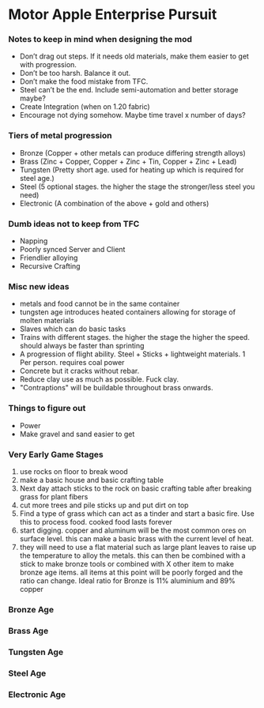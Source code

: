 # Motor Apple Enterprise Pursuit

### Notes to keep in mind when designing the mod
- Don’t drag out steps. If it needs old materials, make them easier to get with progression.
- Don’t be too harsh. Balance it out.
- Don’t make the food mistake from TFC.
- Steel can’t be the end. Include semi-automation and better storage maybe?
- Create Integration (when on 1.20 fabric)
- Encourage not dying somehow. Maybe time travel x number of days?

### Tiers of metal progression
- Bronze (Copper + other metals can produce differing strength alloys)
- Brass (Zinc + Copper, Copper + Zinc + Tin, Copper + Zinc + Lead)
- Tungsten (Pretty short age. used for heating up which is required for steel age.)
- Steel (5 optional stages. the higher the stage the stronger/less steel you need)
- Electronic (A combination of the above + gold and others)

### Dumb ideas not to keep from TFC
- Napping
- Poorly synced Server and Client
- Friendlier alloying 
- Recursive Crafting

### Misc new ideas
- metals and food cannot be in the same container
- tungsten age introduces heated containers allowing for storage of molten materials
- Slaves which can do basic tasks
- Trains with different stages. the higher the stage the higher the speed. should always be faster than sprinting
- A progression of flight ability. Steel + Sticks + lightweight materials. 1 Per person. requires coal power
- Concrete but it cracks without rebar.
- Reduce clay use as much as possible. Fuck clay.
- "Contraptions" will be buildable throughout brass onwards.

### Things to figure out
- Power
- Make gravel and sand easier to get

### Very Early Game Stages
1. use rocks on floor to break wood
2. make a basic house and basic crafting table
3. Next day attach sticks to the rock on basic crafting table after breaking grass for plant fibers
4. cut more trees and pile sticks up and put dirt on top
5. Find a type of grass which can act as a tinder and start a basic fire. Use this to process food. cooked food lasts forever
6. start digging. copper and aluminum will be the most common ores on surface level. this can make a basic brass with the current level of heat.
7. they will need to use a flat material such as large plant leaves to raise up the temperature to alloy the metals. this can then be combined with a stick to make bronze tools or combined with X other item to make bronze age items. all items at this point will be poorly forged and the ratio can change. Ideal ratio for Bronze is 11% aluminium and 89% copper

### Bronze Age

### Brass Age

### Tungsten Age

### Steel Age

### Electronic Age